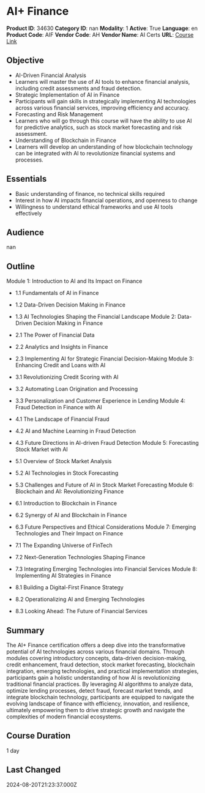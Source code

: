 # AI+ Finance

**Product ID**: 34630
**Category ID**: nan
**Modality**: 1
**Active**: True
**Language**: en
**Product Code**: AIF
**Vendor Code**: AH
**Vendor Name**: AI Certs
**URL**: [Course Link](https://www.fastlaneus.com/course/ah-aif)

## Objective
- AI-Driven Financial Analysis
- Learners will master the use of AI tools to enhance financial analysis, including credit assessments and fraud detection.
- Strategic Implementation of AI in Finance
- Participants will gain skills in strategically implementing AI technologies across various financial services, improving efficiency and accuracy.
- Forecasting and Risk Management
- Learners who will go through this course will have the ability to use AI for predictive analytics, such as stock market forecasting and risk assessment.
- Understanding of Blockchain in Finance
- Learners will develop an understanding of how blockchain technology can be integrated with AI to revolutionize financial systems and processes.

## Essentials
- Basic understanding of finance, no technical skills required
- Interest in how AI impacts financial operations, and openness to change
- Willingness to understand ethical frameworks and use AI tools effectively

## Audience
nan

## Outline
Module 1: Introduction to AI and Its Impact on Finance


- 1.1 Fundamentals of AI in Finance
- 1.2 Data-Driven Decision Making in Finance
- 1.3 AI Technologies Shaping the Financial Landscape
Module 2: Data-Driven Decision Making in Finance


- 2.1 The Power of Financial Data
- 2.2 Analytics and Insights in Finance
- 2.3 Implementing AI for Strategic Financial Decision-Making
Module 3: Enhancing Credit and Loans with AI


- 3.1 Revolutionizing Credit Scoring with AI
- 3.2 Automating Loan Origination and Processing
- 3.3 Personalization and Customer Experience in Lending
Module 4: Fraud Detection in Finance with AI


- 4.1 The Landscape of Financial Fraud
- 4.2 AI and Machine Learning in Fraud Detection
- 4.3 Future Directions in AI-driven Fraud Detection
Module 5: Forecasting Stock Market with AI


- 5.1 Overview of Stock Market Analysis
- 5.2 AI Technologies in Stock Forecasting
- 5.3 Challenges and Future of AI in Stock Market Forecasting
Module 6: Blockchain and AI: Revolutionizing Finance


- 6.1 Introduction to Blockchain in Finance
- 6.2 Synergy of AI and Blockchain in Finance
- 6.3 Future Perspectives and Ethical Considerations
Module 7: Emerging Technologies and Their Impact on Finance


- 7.1 The Expanding Universe of FinTech
- 7.2 Next-Generation Technologies Shaping Finance
- 7.3 Integrating Emerging Technologies into Financial Services
Module 8: Implementing AI Strategies in Finance


- 8.1 Building a Digital-First Finance Strategy
- 8.2 Operationalizing AI and Emerging Technologies
- 8.3 Looking Ahead: The Future of Financial Services

## Summary
The AI+ Finance certification offers a deep dive into the transformative potential of AI technologies across various financial domains. Through modules covering introductory concepts, data-driven decision-making, credit enhancement, fraud detection, stock market forecasting, blockchain integration, emerging technologies, and practical implementation strategies, participants gain a holistic understanding of how AI is revolutionizing traditional financial practices. By leveraging AI algorithms to analyze data, optimize lending processes, detect fraud, forecast market trends, and integrate blockchain technology, participants are equipped to navigate the evolving landscape of finance with efficiency, innovation, and resilience, ultimately empowering them to drive strategic growth and navigate the complexities of modern financial ecosystems.

## Course Duration
1 day

## Last Changed
2024-08-20T21:23:37.000Z
